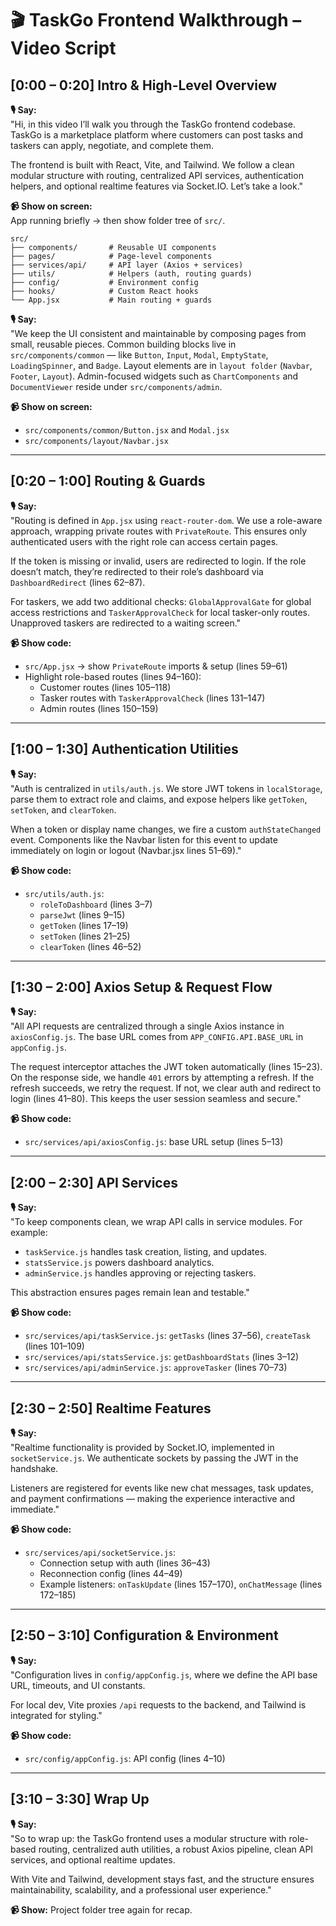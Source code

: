 
# 🎬 TaskGo Frontend Walkthrough – Video Script

## [0:00 – 0:20] Intro & High-Level Overview
**🎙️ Say:**  
"Hi, in this video I’ll walk you through the TaskGo frontend codebase. TaskGo is a marketplace platform where customers can post tasks and taskers can apply, negotiate, and complete them.  

The frontend is built with React, Vite, and Tailwind. We follow a clean modular structure with routing, centralized API services, authentication helpers, and optional realtime features via Socket.IO. Let’s take a look."

**📹 Show on screen:**  
App running briefly → then show folder tree of `src/`.

```
src/
├── components/       # Reusable UI components
├── pages/            # Page-level components
├── services/api/     # API layer (Axios + services)
├── utils/            # Helpers (auth, routing guards)
├── config/           # Environment config
├── hooks/            # Custom React hooks
└── App.jsx           # Main routing + guards
```

**🎙️ Say:**  
"We keep the UI consistent and maintainable by composing pages from small, reusable pieces. Common building blocks live in `src/components/common` — like `Button`, `Input`, `Modal`, `EmptyState`, `LoadingSpinner`, and `Badge`. Layout elements are in `layout folder` (`Navbar`, `Footer`, `Layout`). Admin-focused widgets such as `ChartComponents` and `DocumentViewer` reside under `src/components/admin`.


**📹 Show on screen:**  
- `src/components/common/Button.jsx` and `Modal.jsx`  
- `src/components/layout/Navbar.jsx`

---

## [0:20 – 1:00] Routing & Guards
**🎙️ Say:**  
"Routing is defined in `App.jsx` using `react-router-dom`. We use a role-aware approach, wrapping private routes with `PrivateRoute`. This ensures only authenticated users with the right role can access certain pages.  

If the token is missing or invalid, users are redirected to login. If the role doesn’t match, they’re redirected to their role’s dashboard via `DashboardRedirect` (lines 62–87).  

For taskers, we add two additional checks: `GlobalApprovalGate` for global access restrictions and `TaskerApprovalCheck` for local tasker-only routes. Unapproved taskers are redirected to a waiting screen."

**📹 Show code:**  
- `src/App.jsx` → show `PrivateRoute` imports & setup (lines 59–61)  
- Highlight role-based routes (lines 94–160):  
  - Customer routes (lines 105–118)  
  - Tasker routes with `TaskerApprovalCheck` (lines 131–147)  
  - Admin routes (lines 150–159)  

---

## [1:00 – 1:30] Authentication Utilities
**🎙️ Say:**  
"Auth is centralized in `utils/auth.js`. We store JWT tokens in `localStorage`, parse them to extract role and claims, and expose helpers like `getToken`, `setToken`, and `clearToken`.  

When a token or display name changes, we fire a custom `authStateChanged` event. Components like the Navbar listen for this event to update immediately on login or logout (Navbar.jsx lines 51–69)."

**📹 Show code:**  
- `src/utils/auth.js`:  
  - `roleToDashboard` (lines 3–7)  
  - `parseJwt` (lines 9–15)  
  - `getToken` (lines 17–19)  
  - `setToken` (lines 21–25)  
  - `clearToken` (lines 46–52)  

---

## [1:30 – 2:00] Axios Setup & Request Flow
**🎙️ Say:**  
"All API requests are centralized through a single Axios instance in `axiosConfig.js`. The base URL comes from `APP_CONFIG.API.BASE_URL` in `appConfig.js`.  

The request interceptor attaches the JWT token automatically (lines 15–23). On the response side, we handle `401` errors by attempting a refresh. If the refresh succeeds, we retry the request. If not, we clear auth and redirect to login (lines 41–80). This keeps the user session seamless and secure."

**📹 Show code:**  
- `src/services/api/axiosConfig.js`: base URL setup (lines 5–13)

---

## [2:00 – 2:30] API Services
**🎙️ Say:**  
"To keep components clean, we wrap API calls in service modules. For example:  
- `taskService.js` handles task creation, listing, and updates.  
- `statsService.js` powers dashboard analytics.  
- `adminService.js` handles approving or rejecting taskers.  

This abstraction ensures pages remain lean and testable."

**📹 Show code:**  
- `src/services/api/taskService.js`: `getTasks` (lines 37–56), `createTask` (lines 101–109)  
- `src/services/api/statsService.js`: `getDashboardStats` (lines 3–12)  
- `src/services/api/adminService.js`: `approveTasker` (lines 70–73)  

---

## [2:30 – 2:50] Realtime Features
**🎙️ Say:**  
"Realtime functionality is provided by Socket.IO, implemented in `socketService.js`. We authenticate sockets by passing the JWT in the handshake.  

Listeners are registered for events like new chat messages, task updates, and payment confirmations — making the experience interactive and immediate."

**📹 Show code:**  
- `src/services/api/socketService.js`:  
  - Connection setup with auth (lines 36–43)  
  - Reconnection config (lines 44–49)  
  - Example listeners: `onTaskUpdate` (lines 157–170), `onChatMessage` (lines 172–185)  

---

## [2:50 – 3:10] Configuration & Environment
**🎙️ Say:**  
"Configuration lives in `config/appConfig.js`, where we define the API base URL, timeouts, and UI constants.  

For local dev, Vite proxies `/api` requests to the backend, and Tailwind is integrated for styling."

**📹 Show code:**  
- `src/config/appConfig.js`: API config (lines 4–10)  

---

## [3:10 – 3:30] Wrap Up
**🎙️ Say:**  
"So to wrap up: the TaskGo frontend uses a modular structure with role-based routing, centralized auth utilities, a robust Axios pipeline, clean API services, and optional realtime updates.  

With Vite and Tailwind, development stays fast, and the structure ensures maintainability, scalability, and a professional user experience."

**📹 Show:** Project folder tree again for recap.
